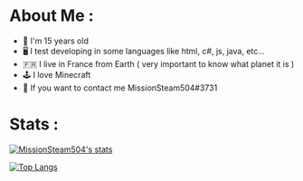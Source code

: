 <!-- I use the MrScautHD for setup my readme.md -->

# About Me :
- 🎂 I'm 15 years old
- 🖥️ I test developing in some languages like html, c#, js, java, etc...
- 🇫🇷 I live in France from Earth ( very important to know what planet it is )
- 🕹️ I love Minecraft
- 📮 If you want to contact me MissionSteam504#3731

# Stats :

[![MissionSteam504's stats](https://github-readme-stats.vercel.app/api?username=MissionSteam504&theme=algolia&show_icons=true)](https://github.com/anuraghazra/github-readme-stats)

[![Top Langs](https://github-readme-stats.vercel.app/api/top-langs/?username=MissionSteam504&theme=algolia&show_icons=true)](https://github.com/anuraghazra/github-readme-stats)
